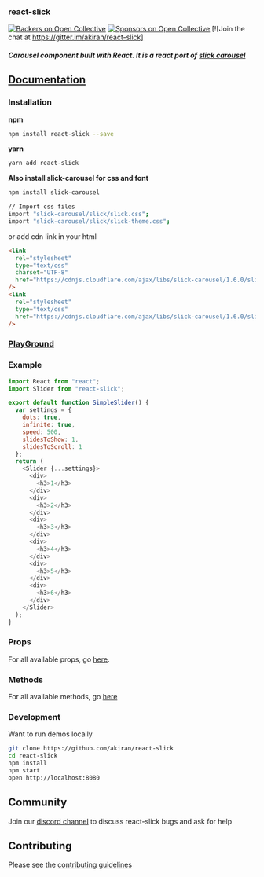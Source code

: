### react-slick

[![Backers on Open Collective](https://opencollective.com/react-slick/backers/badge.svg)](#backers) [![Sponsors on Open Collective](https://opencollective.com/react-slick/sponsors/badge.svg)](#sponsors) [![Join the chat at https://gitter.im/akiran/react-slick]

##### Carousel component built with React. It is a react port of [slick carousel](http://kenwheeler.github.io/slick/)

## [Documentation](http://react-slick.neostack.com)

### Installation

**npm**

```bash
npm install react-slick --save
```

**yarn**

```bash
yarn add react-slick
```

**Also install slick-carousel for css and font**

```bash
npm install slick-carousel

// Import css files
import "slick-carousel/slick/slick.css";
import "slick-carousel/slick/slick-theme.css";
```

or add cdn link in your html

```html
<link
  rel="stylesheet"
  type="text/css"
  charset="UTF-8"
  href="https://cdnjs.cloudflare.com/ajax/libs/slick-carousel/1.6.0/slick.min.css"
/>
<link
  rel="stylesheet"
  type="text/css"
  href="https://cdnjs.cloudflare.com/ajax/libs/slick-carousel/1.6.0/slick-theme.min.css"
/>
```

### [PlayGround](https://codesandbox.io/s/ppwkk5l6xx)

### Example

```js
import React from "react";
import Slider from "react-slick";

export default function SimpleSlider() {
  var settings = {
    dots: true,
    infinite: true,
    speed: 500,
    slidesToShow: 1,
    slidesToScroll: 1
  };
  return (
    <Slider {...settings}>
      <div>
        <h3>1</h3>
      </div>
      <div>
        <h3>2</h3>
      </div>
      <div>
        <h3>3</h3>
      </div>
      <div>
        <h3>4</h3>
      </div>
      <div>
        <h3>5</h3>
      </div>
      <div>
        <h3>6</h3>
      </div>
    </Slider>
  );
}
```

### Props

For all available props, go [here](https://react-slick.neostack.com/docs/api/).

### Methods

For all available methods, go [here](https://react-slick.neostack.com/docs/api#methods)

### Development

Want to run demos locally

```bash
git clone https://github.com/akiran/react-slick
cd react-slick
npm install
npm start
open http://localhost:8080
```

## Community

Join our [discord channel](https://discord.gg/z7stRE4Cyb) to discuss react-slick bugs and ask for help


## Contributing

Please see the [contributing guidelines](./CONTRIBUTING.md)

